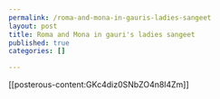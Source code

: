 ```yaml
--- 
permalink: /roma-and-mona-in-gauris-ladies-sangeet
layout: post
title: Roma and Mona in gauri's ladies sangeet
published: true
categories: []

---
```

[[posterous-content:GKc4diz0SNbZO4n8l4Zm]]
